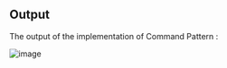 ## Output

The output of the implementation of Command Pattern :



![image](https://github.com/user-attachments/assets/9e0ee286-fb24-4154-a9a8-39bba3093a88)

